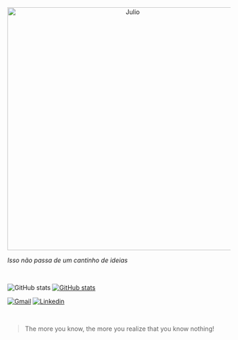 <div align="center">
  <img alt="Julio" width=550" src="https://www.mediafire.com/convkey/080f/dkeo3jpwvp3p9zgzg.jpg">
</div>

*Isso não passa de um cantinho de ideias*

<br>

![GitHub stats](https://github-readme-stats.vercel.app/api?username=ojuliocesar&show_icons=true&theme=github_dark)
[![GitHub stats](https://github-readme-stats.vercel.app/api/top-langs/?username=ojuliocesar&layout=compact&theme=github_dark)](https://github.com/anuraghazra/github-readme-stats)

[![Gmail](https://img.shields.io/badge/Gmail-D14836?style=for-the-badge&logo=gmail&logoColor=white)](mailto:juliocontact15@gmail.com)
[![Linkedin](https://img.shields.io/badge/-LinkedIn-%230077B5?style=for-the-badge&logo=linkedin&logoColor=white)](https://www.linkedin.com/in/julio-cesar-589b6b243/)

<br>

> The more you know, the more you realize that you know nothing!
